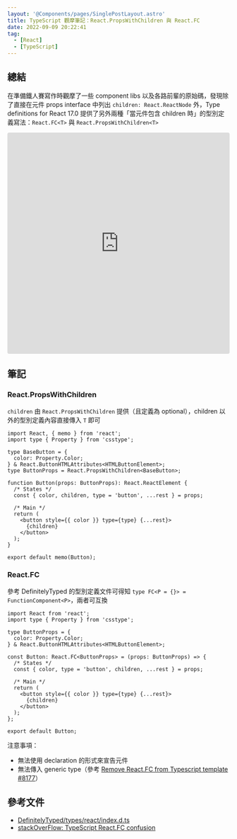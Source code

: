 ```yaml
---
layout: '@Components/pages/SinglePostLayout.astro'
title: TypeScript 觀摩筆記：React.PropsWithChildren 與 React.FC
date: 2022-09-09 20:22:41
tag:
  - [React]
  - [TypeScript]
---
```


## 總結

在準備鐵人賽寫作時觀摩了一些 component libs 以及各路前輩的原始碼，發現除了直接在元件 props interface 中列出 `children: React.ReactNode` 外，Type definitions for React 17.0 提供了另外兩種「當元件包含 children 時」的型別定義寫法：`React.FC<T>` 與 `React.PropsWithChildren<T>`

<iframe src="https://codesandbox.io/embed/react-propswithchildren-60j1vv?fontsize=14&hidenavigation=1&theme=dark"
     style="width:100%; height:500px; border:0; border-radius: 4px; overflow:hidden;"
     title="React.PropsWithChildren"
     allow="accelerometer; ambient-light-sensor; camera; encrypted-media; geolocation; gyroscope; hid; microphone; midi; payment; usb; vr; xr-spatial-tracking"
     sandbox="allow-forms allow-modals allow-popups allow-presentation allow-same-origin allow-scripts"
   ></iframe>

## 筆記

### React.PropsWithChildren<T>

`children` 由 `React.PropsWithChildren` 提供（且定義為 optional），children 以外的型別定義內容直接傳入 `T` 即可

```tsx
import React, { memo } from 'react';
import type { Property } from 'csstype';

type BaseButton = {
  color: Property.Color;
} & React.ButtonHTMLAttributes<HTMLButtonElement>;
type ButtonProps = React.PropsWithChildren<BaseButton>;

function Button(props: ButtonProps): React.ReactElement {
  /* States */
  const { color, children, type = 'button', ...rest } = props;

  /* Main */
  return (
    <button style={{ color }} type={type} {...rest}>
      {children}
    </button>
  );
}

export default memo(Button);
```

### React.FC<T>

參考 DefinitelyTyped 的型別定義文件可得知 `type FC<P = {}> = FunctionComponent<P>`，兩者可互換

```tsx
import React from 'react';
import type { Property } from 'csstype';

type ButtonProps = {
  color: Property.Color;
} & React.ButtonHTMLAttributes<HTMLButtonElement>;

const Button: React.FC<ButtonProps> = (props: ButtonProps) => {
  /* States */
  const { color, type = 'button', children, ...rest } = props;

  /* Main */
  return (
    <button style={{ color }} type={type} {...rest}>
      {children}
    </button>
  );
};

export default Button;
```

注意事項：

- 無法使用 declaration 的形式來宣告元件
- 無法傳入 generic type（參考 [Remove React.FC from Typescript template #8177](https://github.com/facebook/create-react-app/pull/8177)）

## 參考文件

- [DefinitelyTyped/types/react/index.d.ts](https://github.com/DefinitelyTyped/DefinitelyTyped/blob/d076add9f29db350a19bd94c37b197729cc02f87/types/react/index.d.ts)
- [stackOverFlow: TypeScript React.FC<Props> confusion](https://stackoverflow.com/questions/59988667/typescript-react-fcprops-confusion)
